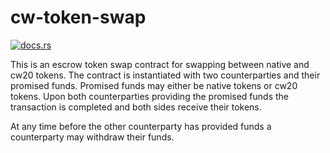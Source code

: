 # cw-token-swap

[![docs.rs](https://img.shields.io/docsrs/cw-token-swap?logo=docsdotrs)](https://docs.rs/cw-token-swap/latest/cw_token_swap/)

This is an escrow token swap contract for swapping between native and
cw20 tokens. The contract is instantiated with two counterparties and
their promised funds. Promised funds may either be native tokens or
cw20 tokens. Upon both counterparties providing the promised funds the
transaction is completed and both sides receive their tokens.

At any time before the other counterparty has provided funds a
counterparty may withdraw their funds.

